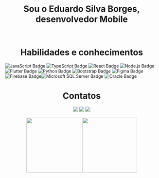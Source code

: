 ### <h1 align="center"> Sou o Eduardo Silva Borges, desenvolvedor Mobile </h1>
<br>

### <h1 align="center"> Habilidades e conhecimentos</h1>

![JavaScript Badge](https://img.shields.io/badge/JavaScript-F7DF1E?logo=javascript&logoColor=000&style=flat) ![TypeScript Badge](https://img.shields.io/badge/TypeScript-3178C6?logo=typescript&logoColor=fff&style=flat) ![React Badge](https://img.shields.io/badge/React-61DAFB?logo=react&logoColor=000&style=flat) ![Node.js Badge](https://img.shields.io/badge/Node.js-393?logo=nodedotjs&logoColor=fff&style=flat) ![Flutter Badge](https://img.shields.io/badge/Flutter-02569B?logo=flutter&logoColor=fff&style=flat) ![Python Badge](https://img.shields.io/badge/Python-3776AB?logo=python&logoColor=fff&style=flat) ![Bootstrap Badge](https://img.shields.io/badge/Bootstrap-7952B3?logo=bootstrap&logoColor=fff&style=flat) ![Figma Badge](https://img.shields.io/badge/Figma-F24E1E?logo=figma&logoColor=fff&style=flat) ![Firebase Badge](https://img.shields.io/badge/Firebase-FFCA28?logo=firebase&logoColor=000&style=flat)![Microsoft SQL Server Badge](https://img.shields.io/badge/Microsoft%20SQL%20Server-CC2927?logo=microsoftsqlserver&logoColor=fff&style=flat) ![Oracle Badge](https://img.shields.io/badge/Oracle-F80000?logo=oracle&logoColor=fff&style=flat) 


### <h1 align="center">Contatos</h1>

<div align="center">
<a href="https://instagram.com/eduardosb.dev" target="_blank"><img loading="lazy" src="https://img.shields.io/badge/-Instagram-%23E4405F?style=for-the-badge&logo=instagram&logoColor=white" target="_blank"></a>
<a href = "mailto:edusborges99@hotmail.com"><img loading="lazy" src="https://img.shields.io/badge/Gmail-D14836?style=for-the-badge&logo=gmail&logoColor=white" target="_blank"></a>
<a href="https://www.linkedin.com/in/eduardo-silva-borges-99008b188/" target="_blank"><img loading="lazy" src="https://img.shields.io/badge/-LinkedIn-%230077B5?style=for-the-badge&logo=linkedin&logoColor=white" target="_blank"></a>   
</div>

<br>

<div align="center">
<a href="https://github.com/seu-usuário-aqui">
<img loading="lazy" height="180em" src="https://github-readme-stats.vercel.app/api/top-langs/?username=RealDuduSB&layout=compact&langs_count=7&theme=dracula"/>
<img loading="lazy" height="180em" src="https://github-readme-stats.vercel.app/api?username=RealDuduSB&show_icons=true&theme=dracula&include_all_commits=true&count_private=true"/>
</div>
